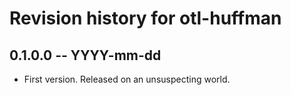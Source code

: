 # Revision history for otl-huffman

## 0.1.0.0 -- YYYY-mm-dd

* First version. Released on an unsuspecting world.
